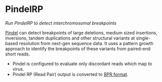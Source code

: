 # PindelRP

*Run PindelRP to detect interchromosomal breakpoints*

[Pindel](https://github.com/genome/pindel) can detect breakpoints of large deletions, medium sized insertions,
inversions, tandem duplications and other structural variants at single-based
resolution from next-gen sequence data. It uses a pattern growth approach to
identify the breakpoints of these variants from paired-end short reads. 

* Pindel is configured to evaluate only discordant reads which map to virus.  
* Pindel RP (Read Pair) output is converted to [BPR format](../bps-core/doc/FileFormat.md).

